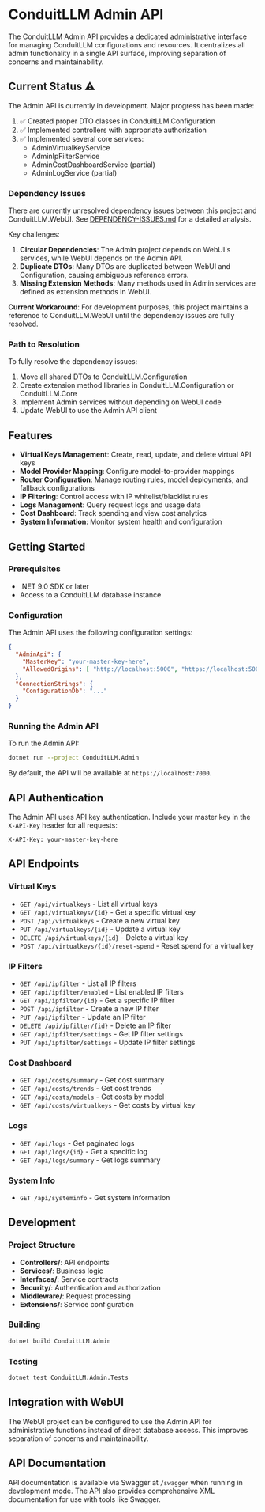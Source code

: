 # ConduitLLM Admin API

The ConduitLLM Admin API provides a dedicated administrative interface for managing ConduitLLM configurations and resources. It centralizes all admin functionality in a single API surface, improving separation of concerns and maintainability.

## Current Status ⚠️

The Admin API is currently in development. Major progress has been made:

1. ✅ Created proper DTO classes in ConduitLLM.Configuration
2. ✅ Implemented controllers with appropriate authorization
3. ✅ Implemented several core services:
   - AdminVirtualKeyService
   - AdminIpFilterService
   - AdminCostDashboardService (partial)
   - AdminLogService (partial)

### Dependency Issues

There are currently unresolved dependency issues between this project and ConduitLLM.WebUI. See [DEPENDENCY-ISSUES.md](../README-DEPENDENCY-ISSUES.md) for a detailed analysis.

Key challenges:

1. **Circular Dependencies**: The Admin project depends on WebUI's services, while WebUI depends on the Admin API.
2. **Duplicate DTOs**: Many DTOs are duplicated between WebUI and Configuration, causing ambiguous reference errors.
3. **Missing Extension Methods**: Many methods used in Admin services are defined as extension methods in WebUI.

**Current Workaround**: For development purposes, this project maintains a reference to ConduitLLM.WebUI until the dependency issues are fully resolved.

### Path to Resolution

To fully resolve the dependency issues:

1. Move all shared DTOs to ConduitLLM.Configuration
2. Create extension method libraries in ConduitLLM.Configuration or ConduitLLM.Core
3. Implement Admin services without depending on WebUI code
4. Update WebUI to use the Admin API client

## Features

- **Virtual Keys Management**: Create, read, update, and delete virtual API keys
- **Model Provider Mapping**: Configure model-to-provider mappings
- **Router Configuration**: Manage routing rules, model deployments, and fallback configurations
- **IP Filtering**: Control access with IP whitelist/blacklist rules
- **Logs Management**: Query request logs and usage data
- **Cost Dashboard**: Track spending and view cost analytics
- **System Information**: Monitor system health and configuration

## Getting Started

### Prerequisites

- .NET 9.0 SDK or later
- Access to a ConduitLLM database instance

### Configuration

The Admin API uses the following configuration settings:

```json
{
  "AdminApi": {
    "MasterKey": "your-master-key-here",
    "AllowedOrigins": [ "http://localhost:5000", "https://localhost:5001" ]
  },
  "ConnectionStrings": {
    "ConfigurationDb": "..."
  }
}
```

### Running the Admin API

To run the Admin API:

```bash
dotnet run --project ConduitLLM.Admin
```

By default, the API will be available at `https://localhost:7000`.

## API Authentication

The Admin API uses API key authentication. Include your master key in the `X-API-Key` header for all requests:

```
X-API-Key: your-master-key-here
```

## API Endpoints

### Virtual Keys

- `GET /api/virtualkeys` - List all virtual keys
- `GET /api/virtualkeys/{id}` - Get a specific virtual key
- `POST /api/virtualkeys` - Create a new virtual key
- `PUT /api/virtualkeys/{id}` - Update a virtual key
- `DELETE /api/virtualkeys/{id}` - Delete a virtual key
- `POST /api/virtualkeys/{id}/reset-spend` - Reset spend for a virtual key

### IP Filters

- `GET /api/ipfilter` - List all IP filters
- `GET /api/ipfilter/enabled` - List enabled IP filters
- `GET /api/ipfilter/{id}` - Get a specific IP filter
- `POST /api/ipfilter` - Create a new IP filter
- `PUT /api/ipfilter` - Update an IP filter
- `DELETE /api/ipfilter/{id}` - Delete an IP filter
- `GET /api/ipfilter/settings` - Get IP filter settings
- `PUT /api/ipfilter/settings` - Update IP filter settings

### Cost Dashboard

- `GET /api/costs/summary` - Get cost summary
- `GET /api/costs/trends` - Get cost trends
- `GET /api/costs/models` - Get costs by model
- `GET /api/costs/virtualkeys` - Get costs by virtual key

### Logs

- `GET /api/logs` - Get paginated logs
- `GET /api/logs/{id}` - Get a specific log
- `GET /api/logs/summary` - Get logs summary

### System Info

- `GET /api/systeminfo` - Get system information

## Development

### Project Structure

- **Controllers/**: API endpoints
- **Services/**: Business logic
- **Interfaces/**: Service contracts
- **Security/**: Authentication and authorization
- **Middleware/**: Request processing
- **Extensions/**: Service configuration

### Building

```bash
dotnet build ConduitLLM.Admin
```

### Testing

```bash
dotnet test ConduitLLM.Admin.Tests
```

## Integration with WebUI

The WebUI project can be configured to use the Admin API for administrative functions instead of direct database access. This improves separation of concerns and maintainability.

## API Documentation

API documentation is available via Swagger at `/swagger` when running in development mode. The API also provides comprehensive XML documentation for use with tools like Swagger.